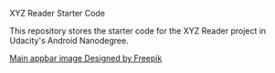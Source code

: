 XYZ Reader Starter Code

This repository stores the starter code for the XYZ Reader project in Udacity's Android Nanodegree.

<a href='https://www.freepik.com/free-vector/businessman-reading-newspaper_725020.htm'>Main appbar image Designed by Freepik</a>

